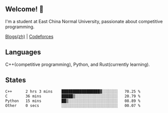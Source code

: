 ## Welcome! 👋

I'm a student at East China Normal University, passionate about competitive programming.

[Blogs(zh)](https://blog.hikariyo.net) | [Codeforces](https://codeforces.com/profile/hikariyo)

## Languages

C++(competitive programming), Python, and Rust(currently learning).

## States

<!--START_SECTION:waka-->

```txt
C++      2 hrs 3 mins    █████████████████▓░░░░░░░   70.25 %
C        36 mins         █████▒░░░░░░░░░░░░░░░░░░░   20.79 %
Python   15 mins         ██▒░░░░░░░░░░░░░░░░░░░░░░   08.89 %
Other    0 secs          ░░░░░░░░░░░░░░░░░░░░░░░░░   00.07 %
```

<!--END_SECTION:waka-->

